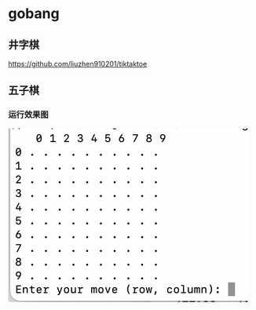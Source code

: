 # gobang
## 井字棋
https://github.com/liuzhen910201/tiktaktoe
## 五子棋
### 运行效果图
![](https://github.com/liuzhen910201/gobang/blob/main/gobang1.png)
